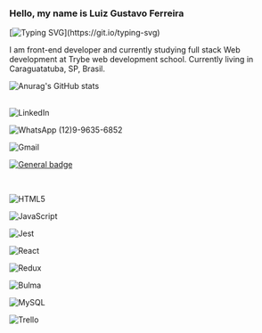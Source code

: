 ### Hello, my name is Luiz Gustavo Ferreira

[![Typing SVG](https://readme-typing-svg.demolab.com?font=Dancing+Script&weight=600&size=40&pause=1000&color=0D5A1F&center=true&vCenter=true&width=450&height=70&lines=Welcome+to+my+GitHub+!)](https://git.io/typing-svg)

I am front-end developer and currently studying full stack Web development at Trybe web development school. Currently living in 
Caraguatatuba, SP, Brasil.

![Anurag's GitHub stats](https://github-readme-stats.vercel.app/api?username=GusVF&show_icons=true&theme=radical)<br></br>

![LinkedIn](https://img.shields.io/badge/linkedin-%230077B5.svg?style=for-the-badge&logo=linkedin&logoColor=white)

![WhatsApp](https://img.shields.io/badge/WhatsApp-25D366?style=for-the-badge&logo=whatsapp&logoColor=white)
(12)9-9635-6852

![Gmail](https://img.shields.io/badge/Gmail-D14836?style=for-the-badge&logo=gmail&logoColor=white)

 [![General badge](https://img.shields.io/badge/<Skills>-<Tools>-<COLOR>.svg)](https://shields.io/)
 
 
<div style="display: inline_block"><br>
 
![HTML5](https://img.shields.io/badge/html5-%23E34F26.svg?style=for-the-badge&logo=html5&logoColor=white)

![JavaScript](https://img.shields.io/badge/javascript-%23323330.svg?style=for-the-badge&logo=javascript&logoColor=%23F7DF1E)

![Jest](https://img.shields.io/badge/-jest-%23C21325?style=for-the-badge&logo=jest&logoColor=white)

![React](https://img.shields.io/badge/react-%2320232a.svg?style=for-the-badge&logo=react&logoColor=%2361DAFB)

![Redux](https://img.shields.io/badge/redux-%23593d88.svg?style=for-the-badge&logo=redux&logoColor=white)

![Bulma](https://img.shields.io/badge/bulma-00D0B1?style=for-the-badge&logo=bulma&logoColor=white)

![MySQL](https://img.shields.io/badge/mysql-%2300f.svg?style=for-the-badge&logo=mysql&logoColor=white)

![Trello](https://img.shields.io/badge/Trello-%23026AA7.svg?style=for-the-badge&logo=Trello&logoColor=white)
 
</div>
 





